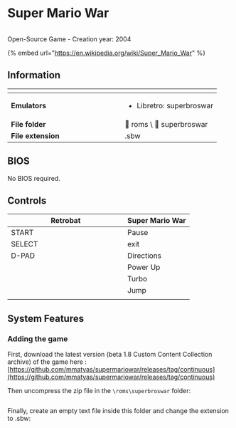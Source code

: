 # Super Mario War

<div align="left">

<figure><img src="https://raw.githubusercontent.com/fabricecaruso/es-theme-carbon/0ab5d8cd36c673c827b022c2ae53042a38df33da/art/logos/superbroswar.svg" alt=""><figcaption></figcaption></figure>

</div>

Open-Source Game - Creation year: 2004

{% embed url="https://en.wikipedia.org/wiki/Super_Mario_War" %}

## Information

<table data-header-hidden><thead><tr><th width="240"></th><th></th></tr></thead><tbody><tr><td><strong>Emulators</strong></td><td><ul><li>Libretro: superbroswar</li></ul></td></tr><tr><td><strong>File folder</strong></td><td><span data-gb-custom-inline data-tag="emoji" data-code="1f4c2">📂</span> roms \ <span data-gb-custom-inline data-tag="emoji" data-code="1f4c2">📂</span> superbroswar</td></tr><tr><td><strong>File extension</strong></td><td>.sbw</td></tr></tbody></table>

## BIOS

No BIOS required.

## Controls

<table><thead><tr><th width="246">Retrobat</th><th>Super Mario War</th></tr></thead><tbody><tr><td>START</td><td>Pause</td></tr><tr><td>SELECT</td><td>exit</td></tr><tr><td>D-PAD</td><td>Directions</td></tr><tr><td><img src="../../../../en/.gitbook/assets/image (45).png" alt=""></td><td>Power Up</td></tr><tr><td><img src="../../../../en/.gitbook/assets/image (27).png" alt=""></td><td>Turbo</td></tr><tr><td><img src="../../../../en/.gitbook/assets/image (13).png" alt=""></td><td>Jump</td></tr><tr><td><img src="../../../../en/.gitbook/assets/image (47).png" alt=""></td><td></td></tr></tbody></table>

## System Features

### Adding the game

First, download the latest version (beta 1.8 Custom Content Collection archive) of the game here : [https://github.com/mmatyas/supermariowar/releases/tag/continuous](https://github.com/mmatyas/supermariowar/releases/tag/continuous)

Then uncompress the zip file in the `\roms\superbroswar` folder:

<div align="left">

<figure><img src="https://i.imgur.com/J5hvgIf.png" alt=""><figcaption></figcaption></figure>

</div>

Finally, create an empty text file inside this folder and change the extension to .sbw:

<div align="left">

<figure><img src="https://i.imgur.com/HkofXzH.png" alt=""><figcaption></figcaption></figure>

</div>
